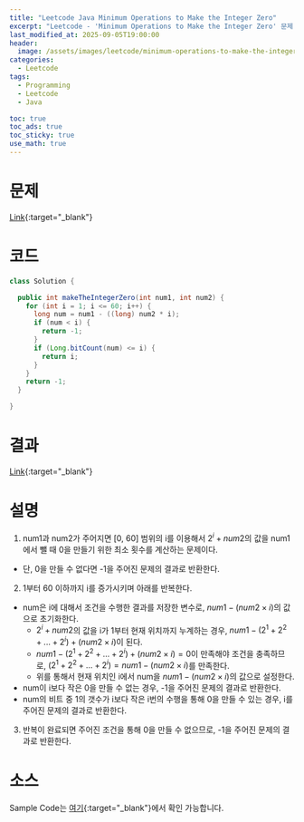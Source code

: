 ```yaml
---
title: "Leetcode Java Minimum Operations to Make the Integer Zero"
excerpt: "Leetcode - 'Minimum Operations to Make the Integer Zero' 문제 Java 풀이"
last_modified_at: 2025-09-05T19:00:00
header:
  image: /assets/images/leetcode/minimum-operations-to-make-the-integer-zero.png
categories:
  - Leetcode
tags:
  - Programming
  - Leetcode
  - Java

toc: true
toc_ads: true
toc_sticky: true
use_math: true
---
```

# 문제
[Link](https://leetcode.com/problems/minimum-operations-to-make-the-integer-zero/){:target="_blank"}

# 코드
```java
class Solution {

  public int makeTheIntegerZero(int num1, int num2) {
    for (int i = 1; i <= 60; i++) {
      long num = num1 - ((long) num2 * i);
      if (num < i) {
        return -1;
      }
      if (Long.bitCount(num) <= i) {
        return i;
      }
    }
    return -1;
  }

}
```

# 결과
[Link](https://leetcode.com/problems/minimum-operations-to-make-the-integer-zero/submissions/1760303077/){:target="_blank"}

# 설명
1. num1과 num2가 주어지면 [0, 60] 범위의 i를 이용해서 $2^i + num2$의 값을 num1에서 뺄 때 0을 만들기 위한 최소 횟수를 계산하는 문제이다.
- 단, 0을 만들 수 없다면 -1을 주어진 문제의 결과로 반환한다.

2. 1부터 60 이하까지 i를 증가시키며 아래를 반복한다.
- num은 i에 대해서 조건을 수행한 결과를 저장한 변수로, $num1 - (num2 \times i)$의 값으로 초기화한다.
  - $2^i + num2$의 값을 i가 1부터 현재 위치까지 누계하는 경우, $num1 - (2^1 + 2^2 + ... + 2^i) + (num2 \times i)$이 된다.
  - $num1 - (2^1 + 2^2 + ... + 2^i) + (num2 \times i) = 0$이 만족해야 조건을 충족하므로, $(2^1 + 2^2 + ... + 2^i) = num1 - (num2 \times i)$를 만족한다.
  - 위를 통해서 현재 위치인 i에서 num을 $num1 - (num2 \times i)$의 값으로 설정한다.
- num이 i보다 작은 0을 만들 수 없는 경우, -1을 주어진 문제의 결과로 반환한다.
- num의 비트 중 1의 갯수가 i보다 작은 i번의 수행을 통해 0을 만들 수 있는 경우, i를 주어진 문제의 결과로 반환한다.

3. 반복이 완료되면 주어진 조건을 통해 0을 만들 수 없으므로, -1을 주어진 문제의 결과로 반환한다.

# 소스
Sample Code는 [여기](https://github.com/GracefulSoul/leetcode/blob/master/src/main/java/gracefulsoul/problems/MinimumOperationsToMakeTheIntegerZero.java){:target="_blank"}에서 확인 가능합니다.